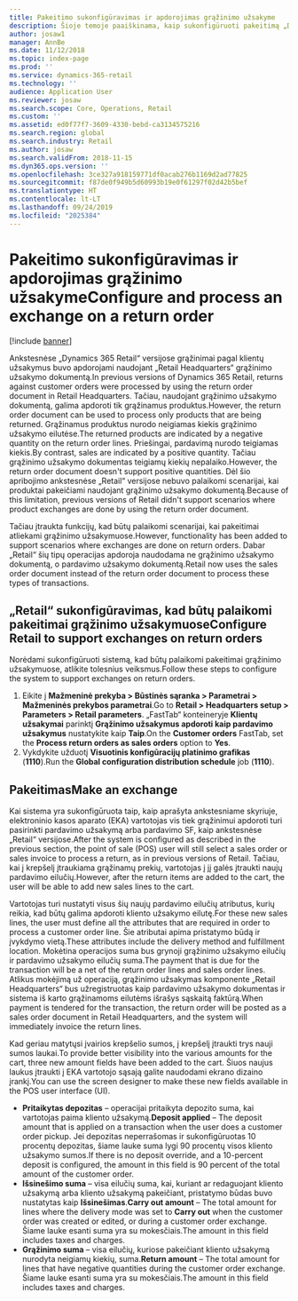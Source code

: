 ```yaml
---
title: Pakeitimo sukonfigūravimas ir apdorojimas grąžinimo užsakyme
description: Šioje temoje paaiškinama, kaip sukonfigūruoti pakeitimą „Dynamics 365 Retail“ grąžinime.
author: josaw1
manager: AnnBe
ms.date: 11/12/2018
ms.topic: index-page
ms.prod: ''
ms.service: dynamics-365-retail
ms.technology: ''
audience: Application User
ms.reviewer: josaw
ms.search.scope: Core, Operations, Retail
ms.custom: ''
ms.assetid: ed0f77f7-3609-4330-bebd-ca3134575216
ms.search.region: global
ms.search.industry: Retail
ms.author: josaw
ms.search.validFrom: 2018-11-15
ms.dyn365.ops.version: ''
ms.openlocfilehash: 3ce327a918159771df0acab276b1169d2ad77825
ms.sourcegitcommit: f87de0f949b5d60993b19e0f61297f02d42b5bef
ms.translationtype: HT
ms.contentlocale: lt-LT
ms.lasthandoff: 09/24/2019
ms.locfileid: "2025384"
---
```

# <a name="configure-and-process-an-exchange-on-a-return-order"></a><span data-ttu-id="9446f-103">Pakeitimo sukonfigūravimas ir apdorojimas grąžinimo užsakyme</span><span class="sxs-lookup"><span data-stu-id="9446f-103">Configure and process an exchange on a return order</span></span>

[!include [banner](includes/banner.md)]

<span data-ttu-id="9446f-104">Ankstesnėse „Dynamics 365 Retail“ versijose grąžinimai pagal klientų užsakymus buvo apdorojami naudojant „Retail Headquarters“ grąžinimo užsakymo dokumentą.</span><span class="sxs-lookup"><span data-stu-id="9446f-104">In previous versions of Dynamics 365 Retail, returns against customer orders were processed by using the return order document in Retail Headquarters.</span></span> <span data-ttu-id="9446f-105">Tačiau, naudojant grąžinimo užsakymo dokumentą, galima apdoroti tik grąžinamus produktus.</span><span class="sxs-lookup"><span data-stu-id="9446f-105">However, the return order document can be used to process only products that are being returned.</span></span> <span data-ttu-id="9446f-106">Grąžinamus produktus nurodo neigiamas kiekis grąžinimo užsakymo eilutėse.</span><span class="sxs-lookup"><span data-stu-id="9446f-106">The returned products are indicated by a negative quantity on the return order lines.</span></span> <span data-ttu-id="9446f-107">Priešingai, pardavimą nurodo teigiamas kiekis.</span><span class="sxs-lookup"><span data-stu-id="9446f-107">By contrast, sales are indicated by a positive quantity.</span></span> <span data-ttu-id="9446f-108">Tačiau grąžinimo užsakymo dokumentas teigiamų kiekių nepalaiko.</span><span class="sxs-lookup"><span data-stu-id="9446f-108">However, the return order document doesn't support positive quantities.</span></span> <span data-ttu-id="9446f-109">Dėl šio apribojimo ankstesnėse „Retail“ versijose nebuvo palaikomi scenarijai, kai produktai pakeičiami naudojant grąžinimo užsakymo dokumentą.</span><span class="sxs-lookup"><span data-stu-id="9446f-109">Because of this limitation, previous versions of Retail didn't support scenarios where product exchanges are done by using the return order document.</span></span>

<span data-ttu-id="9446f-110">Tačiau įtraukta funkcijų, kad būtų palaikomi scenarijai, kai pakeitimai atliekami grąžinimo užsakymuose.</span><span class="sxs-lookup"><span data-stu-id="9446f-110">However, functionality has been added to support scenarios where exchanges are done on return orders.</span></span> <span data-ttu-id="9446f-111">Dabar „Retail“ šių tipų operacijas apdoroja naudodama ne grąžinimo užsakymo dokumentą, o pardavimo užsakymo dokumentą.</span><span class="sxs-lookup"><span data-stu-id="9446f-111">Retail now uses the sales order document instead of the return order document to process these types of transactions.</span></span>

## <a name="configure-retail-to-support-exchanges-on-return-orders"></a><span data-ttu-id="9446f-112">„Retail“ sukonfigūravimas, kad būtų palaikomi pakeitimai grąžinimo užsakymuose</span><span class="sxs-lookup"><span data-stu-id="9446f-112">Configure Retail to support exchanges on return orders</span></span>

<span data-ttu-id="9446f-113">Norėdami sukonfigūruoti sistemą, kad būtų palaikomi pakeitimai grąžinimo užsakymuose, atlikite tolesnius veiksmus.</span><span class="sxs-lookup"><span data-stu-id="9446f-113">Follow these steps to configure the system to support exchanges on return orders.</span></span>

1. <span data-ttu-id="9446f-114">Eikite į **Mažmeninė prekyba \> Būstinės sąranka \> Parametrai \> Mažmeninės prekybos parametrai**.</span><span class="sxs-lookup"><span data-stu-id="9446f-114">Go to **Retail \> Headquarters setup \> Parameters \> Retail parameters**.</span></span> <span data-ttu-id="9446f-115">„FastTab“ konteineryje **Klientų užsakymai** parinktį **Grąžinimo užsakymus apdoroti kaip pardavimo užsakymus** nustatykite kaip **Taip**.</span><span class="sxs-lookup"><span data-stu-id="9446f-115">On the **Customer orders** FastTab, set the **Process return orders as sales orders** option to **Yes**.</span></span>
2. <span data-ttu-id="9446f-116">Vykdykite užduotį **Visuotinis konfigūracijų platinimo grafikas** (**1110**).</span><span class="sxs-lookup"><span data-stu-id="9446f-116">Run the **Global configuration distribution schedule** job (**1110**).</span></span>

## <a name="make-an-exchange"></a><span data-ttu-id="9446f-117">Pakeitimas</span><span class="sxs-lookup"><span data-stu-id="9446f-117">Make an exchange</span></span>

<span data-ttu-id="9446f-118">Kai sistema yra sukonfigūruota taip, kaip aprašyta ankstesniame skyriuje, elektroninio kasos aparato (EKA) vartotojas vis tiek grąžinimui apdoroti turi pasirinkti pardavimo užsakymą arba pardavimo SF, kaip ankstesnėse „Retail“ versijose.</span><span class="sxs-lookup"><span data-stu-id="9446f-118">After the system is configured as described in the previous section, the point of sale (POS) user will still select a sales order or sales invoice to process a return, as in previous versions of Retail.</span></span> <span data-ttu-id="9446f-119">Tačiau, kai į krepšelį įtraukiama grąžinamų prekių, vartotojas į jį galės įtraukti naujų pardavimo eilučių.</span><span class="sxs-lookup"><span data-stu-id="9446f-119">However, after the return items are added to the cart, the user will be able to add new sales lines to the cart.</span></span>

<span data-ttu-id="9446f-120">Vartotojas turi nustatyti visus šių naujų pardavimo eilučių atributus, kurių reikia, kad būtų galima apdoroti kliento užsakymo eilutę.</span><span class="sxs-lookup"><span data-stu-id="9446f-120">For these new sales lines, the user must define all the attributes that are required in order to process a customer order line.</span></span> <span data-ttu-id="9446f-121">Šie atributai apima pristatymo būdą ir įvykdymo vietą.</span><span class="sxs-lookup"><span data-stu-id="9446f-121">These attributes include the delivery method and fulfillment location.</span></span> <span data-ttu-id="9446f-122">Mokėtina operacijos suma bus grynoji grąžinimo užsakymo eilučių ir pardavimo užsakymo eilučių suma.</span><span class="sxs-lookup"><span data-stu-id="9446f-122">The payment that is due for the transaction will be a net of the return order lines and sales order lines.</span></span> <span data-ttu-id="9446f-123">Atlikus mokėjimą už operaciją, grąžinimo užsakymas komponente „Retail Headquarters“ bus užregistruotas kaip pardavimo užsakymo dokumentas ir sistema iš karto grąžinamoms eilutėms išrašys sąskaitą faktūrą.</span><span class="sxs-lookup"><span data-stu-id="9446f-123">When payment is tendered for the transaction, the return order will be posted as a sales order document in Retail Headquarters, and the system will immediately invoice the return lines.</span></span>

<span data-ttu-id="9446f-124">Kad geriau matytųsi įvairios krepšelio sumos, į krepšelį įtraukti trys nauji sumos laukai.</span><span class="sxs-lookup"><span data-stu-id="9446f-124">To provide better visibility into the various amounts for the cart, three new amount fields have been added to the cart.</span></span> <span data-ttu-id="9446f-125">Šiuos naujus laukus įtraukti į EKA vartotojo sąsają galite naudodami ekrano dizaino įrankį.</span><span class="sxs-lookup"><span data-stu-id="9446f-125">You can use the screen designer to make these new fields available in the POS user interface (UI).</span></span>

- <span data-ttu-id="9446f-126">**Pritaikytas depozitas** – operacijai pritaikyta depozito suma, kai vartotojas paima kliento užsakymą.</span><span class="sxs-lookup"><span data-stu-id="9446f-126">**Deposit applied** – The deposit amount that is applied on a transaction when the user does a customer order pickup.</span></span> <span data-ttu-id="9446f-127">Jei depozitas neperrašomas ir sukonfigūruotas 10 procentų depozitas, šiame lauke suma lygi 90 procentų visos kliento užsakymo sumos.</span><span class="sxs-lookup"><span data-stu-id="9446f-127">If there is no deposit override, and a 10-percent deposit is configured, the amount in this field is 90 percent of the total amount of the customer order.</span></span>
- <span data-ttu-id="9446f-128">**Išsinešimo suma** – visa eilučių suma, kai, kuriant ar redaguojant kliento užsakymą arba kliento užsakymą pakeičiant, pristatymo būdas buvo nustatytas kaip **Išsinešimas**.</span><span class="sxs-lookup"><span data-stu-id="9446f-128">**Carry out amount** – The total amount for lines where the delivery mode was set to **Carry out** when the customer order was created or edited, or during a customer order exchange.</span></span> <span data-ttu-id="9446f-129">Šiame lauke esanti suma yra su mokesčiais.</span><span class="sxs-lookup"><span data-stu-id="9446f-129">The amount in this field includes taxes and charges.</span></span>
- <span data-ttu-id="9446f-130">**Grąžinimo suma** – visa eilučių, kuriose pakeičiant kliento užsakymą nurodyta neigiamų kiekių, suma.</span><span class="sxs-lookup"><span data-stu-id="9446f-130">**Return amount** – The total amount for lines that have negative quantities during the customer order exchange.</span></span> <span data-ttu-id="9446f-131">Šiame lauke esanti suma yra su mokesčiais.</span><span class="sxs-lookup"><span data-stu-id="9446f-131">The amount in this field includes taxes and charges.</span></span>
